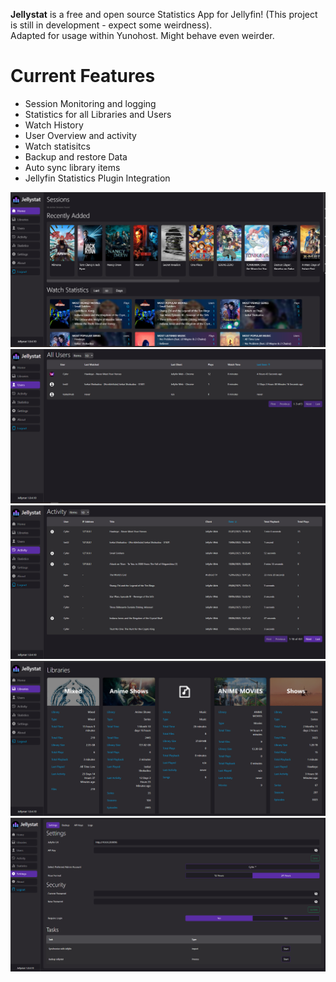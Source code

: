 **Jellystat** is a free and open source Statistics App for Jellyfin! (This project is still in development - expect some weirdness). \
Adapted for usage within Yunohost. Might behave even weirder.
# Current Features
- Session Monitoring and logging
- Statistics for all Libraries and Users
- Watch History
- User Overview and activity
- Watch statisitcs
- Backup and restore Data
- Auto sync library items
- Jellyfin Statistics Plugin Integration

<picture>
  <img alt="Home" src="doc/screenshots/Home.PNG">
</picture>
<picture>
  <img alt="Users" src="doc/screenshots/Users.PNG">
</picture>
<picture>
  <img alt="Activity" src="doc/screenshots/Activity.PNG">
</picture>
<picture>
  <img alt="Libraries" src="doc/screenshots/Libraries.PNG">
</picture>
<picture>
  <img alt="Settings" src="doc/screenshots/settings.PNG">
</picture>
